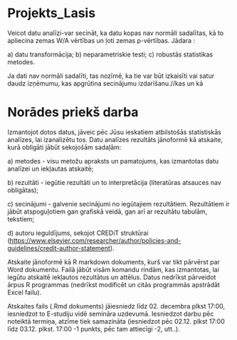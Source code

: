 # Projekts_Lasis

Veicot datu analīzi-var secināt, ka datu kopas nav normāli sadalītas, kā to apliecina zemas W/A vērtības un ļoti zemas p-vērtības.
Jādara :

a) datu transformācija;
b) neparametriskie testi;
c) robustās statistikas metodes.

Ja dati nav normāli sadalīti, tas nozīmē, ka tie var būt izkaisīti vai satur daudz izņēmumu, kas apgrūtina secinājumu izdarīšanu.//kas un kā

# Norādes priekš darba

Izmantojot dotos datus, jāveic pēc Jūsu ieskatiem atbilstošās statistiskās analīzes, lai izanalizētu tos. Datu analīzes rezultāts jānoformē kā atskaite, kurā obligāti jābūt sekojošām sadaļām:

a) metodes - visu metožu apraksts un pamatojums, kas izmantotas datu analīzei un iekļautas atskaitē;

b) rezultāti - iegūtie rezultāti un to interpretācija (literatūras atsauces nav obligātas);

c) secinājumi - galvenie secinājumi no iegūtajiem rezultātiem. Rezultātiem ir jābūt atspoguļotiem gan grafiskā veidā, gan arī ar rezultātu tabulām, tekstiem;

d) autoru ieguldījums, sekojot CREDiT struktūrai (https://www.elsevier.com/researcher/author/policies-and-guidelines/credit-author-statement).

Atskaite jānoformē kā R markdown dokuments, kurš var tikt pārvērst par Word dokumentu. Failā jābūt visām komandu rindām, kas izmantotas, lai iegūtu atskaitē iekļautos rezultātus un attēlus. Datus nedrīkst pārveidot ārpus R programmas (nedrīkst modificēt un citās programmās apstrādāt Excel failu).

Atskaites fails (.Rmd dokuments) jāiesniedz līdz 02. decembra plkst 17:00, iesniedzot to E-studiju vidē semināra uzdevumā. Iesniedzot darbu pēc noteiktā termiņa, atzīme tiek samazināta (iesniedzot pēc 02.12. plkst 17:00 līdz 03.12. plkst. 17:00 -1 punkts, pēc tam attiecīgi -2, utt..).
